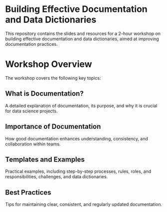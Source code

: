 # Building Effective Documentation and Data Dictionaries
This repository contains the slides and resources for a 2-hour workshop on building effective documentation and data dictionaries, aimed at improving documentation practices.

# Workshop Overview
The workshop covers the following key topics:

## What is Documentation?
A detailed explanation of documentation, its purpose, and why it is crucial for data science projects.

## Importance of Documentation
How good documentation enhances understanding, consistency, and collaboration within teams.

## Templates and Examples
Practical examples, including step-by-step processes, rules, roles, and responsibilities, challenges, and data dictionaries.

## Best Practices
Tips for maintaining clear, consistent, and regularly updated documentation.

